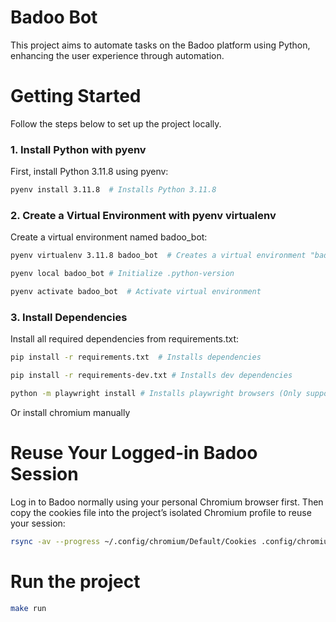 # Badoo Bot

This project aims to automate tasks on the Badoo platform using Python, enhancing the user experience through automation.
# Getting Started

Follow the steps below to set up the project locally.
### 1. Install Python with pyenv

First, install Python 3.11.8 using pyenv:
```bash
pyenv install 3.11.8  # Installs Python 3.11.8
```
### 2. Create a Virtual Environment with pyenv virtualenv

Create a virtual environment named badoo_bot:

```bash
pyenv virtualenv 3.11.8 badoo_bot  # Creates a virtual environment "badoo_bot"
```

```bash
pyenv local badoo_bot # Initialize .python-version
```

```bash
pyenv activate badoo_bot  # Activate virtual environment
```

### 3. Install Dependencies

Install all required dependencies from requirements.txt:

```bash
pip install -r requirements.txt  # Installs dependencies
```

```bash
pip install -r requirements-dev.txt # Installs dev dependencies
```

```bash
python -m playwright install # Installs playwright browsers (Only supported on Ubuntu)
```
Or install chromium manually

# Reuse Your Logged-in Badoo Session

Log in to Badoo normally using your personal Chromium browser first.
Then copy the cookies file into the project’s isolated Chromium profile to reuse your session:

```bash
rsync -av --progress ~/.config/chromium/Default/Cookies .config/chromium/Default/
```

# Run the project
```bash
make run
```
